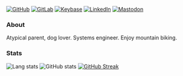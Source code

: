 [![GitHub](https://img.shields.io/github/followers/tonyskapunk?color=bd93f9&label=%20tonyskapunk&logo=github&style=plastic&labelColor=282a36)]()
[![GitLab](https://img.shields.io/badge/tonyskapunk-2-%23ffb86c?logo=gitlab&labelColor=282a36)](https://gitlab.com/tonyskapunk)
[![Keybase](https://img.shields.io/badge/tonyskapunk-11-%238be9fd?logo=keybase&labelColor=282a36)](https://keybase.io/tonyskapunk)
[![LinkedIn](https://img.shields.io/badge/tonyskapunk-303-%23ff5555?logo=linkedin&labelColor=282a36)](https://www.linkedin.com/in/tonyskapunk/)
[![Mastodon](https://img.shields.io/badge/tonyskapunk-5-%236272a4?logo=mastodon&labelColor=282a36)](https://fosstodon.org/@tonyskapunk)

### About

Atypical parent, dog lover. Systems engineer. Enjoy mountain biking.


### Stats

![Lang stats](https://github-readme-stats.vercel.app/api/top-langs/?username=tonyskapunk&layout=compact&theme=dracula&cache_seconds=1800&langs_count=10)
![GitHub stats](https://github-readme-stats.vercel.app/api?username=tonyskapunk&count_private=false&show_icons=true&theme=dracula&cache_seconds=1800)
[![GitHub Streak](https://github-readme-streak-stats.herokuapp.com/?user=tonyskapunk&theme=dark&hide_border=true&date_format=%5BY%20%5DM%20j&ring=FF79C6A4&stroke=282A36&fire=FF79C6&currStreakLabel=FFFFFF&backgkround=00000000)](https://git.io/streak-stats)

